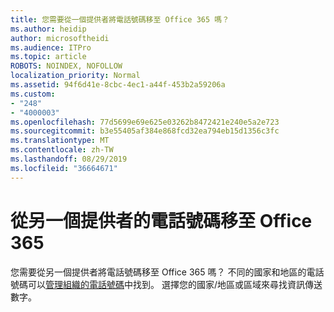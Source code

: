 ```yaml
---
title: 您需要從一個提供者將電話號碼移至 Office 365 嗎？
ms.author: heidip
author: microsoftheidi
ms.audience: ITPro
ms.topic: article
ROBOTS: NOINDEX, NOFOLLOW
localization_priority: Normal
ms.assetid: 94f6d41e-8cbc-4ec1-a44f-453b2a59206a
ms.custom:
- "248"
- "4000003"
ms.openlocfilehash: 77d5699e69e625e03262b8472421e240e5a2e723
ms.sourcegitcommit: b3e55405af384e868fcd32ea794eb15d1356c3fc
ms.translationtype: MT
ms.contentlocale: zh-TW
ms.lasthandoff: 08/29/2019
ms.locfileid: "36664671"
---
```

# <a name="move-a-phone-number-from-another-provider-to-office-365"></a>從另一個提供者的電話號碼移至 Office 365

您需要從另一個提供者將電話號碼移至 Office 365 嗎？ 不同的國家和地區的電話號碼可以[管理組織的電話號碼](https://docs.microsoft.com/SkypeForBusiness/what-are-calling-plans-in-office-365/manage-phone-numbers-for-your-organization/manage-phone-numbers-for-your-organization)中找到。 選擇您的國家/地區或區域來尋找資訊傳送數字。 
  